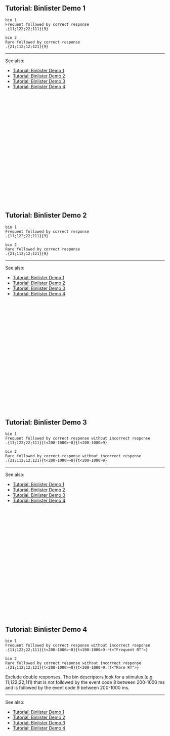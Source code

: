 ## Tutorial: Binlister Demo 1
```
bin 1
Frequent followed by correct response
.{11;122;22;111}{9}

bin 2
Rare followed by correct response
.{21;112;12;121}{9}
```

----
See also:
- [Tutorial: Binlister Demo 1](https://github.com/lucklab/erplab/wiki/_new#tutorial-binlister-demo-1)
- [Tutorial: Binlister Demo 2](https://github.com/lucklab/erplab/wiki/_new#tutorial-binlister-demo-2)
- [Tutorial: Binlister Demo 3](https://github.com/lucklab/erplab/wiki/_new#tutorial-binlister-demo-3)
- [Tutorial: Binlister Demo 4](https://github.com/lucklab/erplab/wiki/_new#tutorial-binlister-demo-4)
<br><br><br><br><br><br><br><br><br><br><br><br><br><br><br><br><br><br><br><br><br><br>

## Tutorial: Binlister Demo 2
```
bin 1
Frequent followed by correct response
.{11;122;22;111}{9}

bin 2
Rare followed by correct response
.{21;112;12;121}{9}
```

----
See also:
- [Tutorial: Binlister Demo 1](https://github.com/lucklab/erplab/wiki/_new#tutorial-binlister-demo-1)
- [Tutorial: Binlister Demo 2](https://github.com/lucklab/erplab/wiki/_new#tutorial-binlister-demo-2)
- [Tutorial: Binlister Demo 3](https://github.com/lucklab/erplab/wiki/_new#tutorial-binlister-demo-3)
- [Tutorial: Binlister Demo 4](https://github.com/lucklab/erplab/wiki/_new#tutorial-binlister-demo-4)
<br><br><br><br><br><br><br><br><br><br><br><br><br><br><br><br><br><br><br><br><br><br>

## Tutorial: Binlister Demo 3
```
bin 1
Frequent followed by correct response without incorrect response
.{11;122;22;111}{t<200-1000>~8}{t<200-1000>9}

bin 2
Rare followed by correct response without incorrect response
.{21;112;12;121}{t<200-1000>~8}{t<200-1000>9}
```

----
See also:
- [Tutorial: Binlister Demo 1](https://github.com/lucklab/erplab/wiki/_new#tutorial-binlister-demo-1)
- [Tutorial: Binlister Demo 2](https://github.com/lucklab/erplab/wiki/_new#tutorial-binlister-demo-2)
- [Tutorial: Binlister Demo 3](https://github.com/lucklab/erplab/wiki/_new#tutorial-binlister-demo-3)
- [Tutorial: Binlister Demo 4](https://github.com/lucklab/erplab/wiki/_new#tutorial-binlister-demo-4)
<br><br><br><br><br><br><br><br><br><br><br><br><br><br><br><br><br><br><br><br><br><br>

## Tutorial: Binlister Demo 4
```
bin 1
Frequent followed by correct response without incorrect response
.{11;122;22;111}{t<200-1000>~8}{t<200-1000>9:rt<"Frequent RT">}

bin 2
Rare followed by correct response without incorrect response
.{21;112;12;121}{t<200-1000>~8}{t<200-1000>9:rt<"Rare RT">}
```

Exclude double responses. The bin descriptors look for a stimulus (e.g. 11;122;22;111) that is not followed by the event code 8 between 200-1000 ms and is followed by the event code 9 between 200-1000 ms.

----
See also:
- [Tutorial: Binlister Demo 1](https://github.com/lucklab/erplab/wiki/_new#tutorial-binlister-demo-1)
- [Tutorial: Binlister Demo 2](https://github.com/lucklab/erplab/wiki/_new#tutorial-binlister-demo-2)
- [Tutorial: Binlister Demo 3](https://github.com/lucklab/erplab/wiki/_new#tutorial-binlister-demo-3)
- [Tutorial: Binlister Demo 4](https://github.com/lucklab/erplab/wiki/_new#tutorial-binlister-demo-4)
<br><br><br><br><br><br><br><br><br><br><br><br><br><br><br><br><br><br><br><br><br><br>
